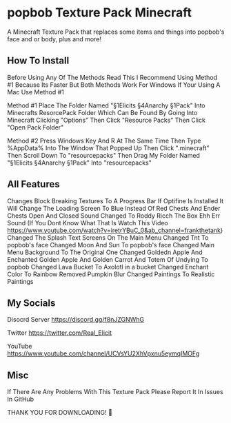 # popbob Texture Pack Minecraft
 A Minecraft Texture Pack that replaces some items and things into popbob's face and or body, plus and more!

How To Install
----------------------------------------------------------------------------------------------------------------------------------------------------------------------------------------
Before Using Any Of The Methods Read This
I Recommend Using Method #1 Because Its Faster But Both Methods Work For Windows If Your Using A Mac Use Method #1

Method #1
Place The Folder Named "§1Elicits §4Anarchy §1Pack" Into Minecrafts ResorcePack Folder Which Can Be Found By Going Into Minecraft Clicking "Options" Then Click "Resource Packs" Then Click "Open Pack Folder"

Method #2
Press Windows Key And R At The Same Time Then Type %AppData% Into The Window That Popped Up Then Click ".minecraft" Then Scroll Down To "resourcepacks" Then Drag My Folder Named "§1Elicits §4Anarchy §1Pack" Into "resourcepacks"

All Features
----------------------------------------------------------------------------------------------------------------------------------------------------------------------------------------
Changes Block Breaking Textures To A Progress Bar
If Optifine Is Installed It Will Change The Loading Screen To Blue Instead Of Red
Chests And Ender Chests Open And Closed Sound Changed To Roddy Ricch The Box Ehh Err Sound (If You Dont Know What That Is Watch This Video https://www.youtube.com/watch?v=iretrYBuC_0&ab_channel=frankthetank)
Changed The Splash Text Screens On The Main Menu
Changed Tnt To popbob's face
Changed Moon And Sun To popbob's face
Changed Main Menu Background To The Original One
Changed Goldedn Apple And Enchanted Golden Apple And Golden Carrot And Totem Of Undying To popbob
Changed Lava Bucket To Axolotl in a bucket
Changed Enchant Color To Rainbow
Removed Pumpkin Blur
Changed Paintings To Realistic Paintings

My Socials
----------------------------------------------------------------------------------------------------------------------------------------------------------------------------------------
Disocrd Server
https://discord.gg/f8nJZGNWhG

Twitter
https://twitter.com/Real_Elicit

YouTube
https://www.youtube.com/channel/UCVsYU2XhVpxnu5eymqIMOFg

Misc
----------------------------------------------------------------------------------------------------------------------------------------------------------------------------------------
If There Are Any Problems With This Texture Pack Please Report It In Issues In GitHub 

THANK YOU FOR DOWNLOADING! 🙂